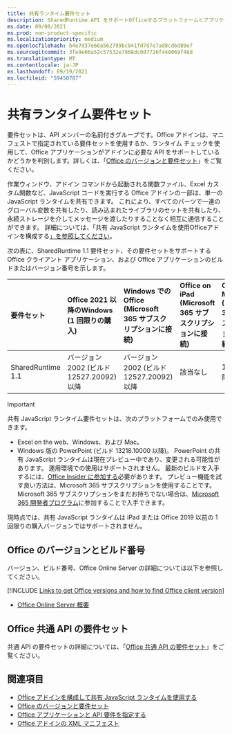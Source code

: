 ```yaml
---
title: 共有ランタイム要件セット
description: SharedRuntime API をサポートOfficeするプラットフォームとアプリケーションを指定します。
ms.date: 09/08/2021
ms.prod: non-product-specific
ms.localizationpriority: medium
ms.openlocfilehash: b4e7d37e66a562799bc841fd7d7e7ad8cd6d89e7
ms.sourcegitcommit: 3fe9e06a52c57532e7968dc007726f448069f48d
ms.translationtype: MT
ms.contentlocale: ja-JP
ms.lasthandoff: 09/19/2021
ms.locfileid: "59450787"
---
```

# <a name="shared-runtime-requirement-sets"></a>共有ランタイム要件セット

要件セットは、API メンバーの名前付きグループです。Office アドインは、マニフェストで指定されている要件セットを使用するか、ランタイム チェックを使用して、Office アプリケーションがアドインに必要な API をサポートしているかどうかを判別します。詳しくは、「[Office のバージョンと要件セット](../../develop/office-versions-and-requirement-sets.md)」をご覧ください。

作業ウィンドウ、アドイン コマンドから起動される関数ファイル、Excel カスタム関数など、JavaScript コードを実行する Office アドインの一部は、単一の JavaScript ランタイムを共有できます。 これにより、すべてのパーツで一連のグローバル変数を共有したり、読み込まれたライブラリのセットを共有したり、永続ストレージを介してメッセージを渡したりすることなく相互に通信することができます。 詳細については、「共有 JavaScript ランタイムを使用Officeアドインを構成する[」を参照してください](../../develop/configure-your-add-in-to-use-a-shared-runtime.md)。

次の表に、SharedRuntime 1.1 要件セット、その要件セットをサポートする Office クライアント アプリケーション、および Office アプリケーションのビルドまたはバージョン番号を示します。

| 要件セット | Office 2021 以降のWindows<br>(1 回限りの購入) | Windows での Office<br>(Microsoft 365 サブスクリプションに接続) | Office on iPad<br>(Microsoft 365 サブスクリプションに接続) | Office on Mac<br>(Microsoft 365 サブスクリプションに接続) | Office on the web | Office Online Server |
|:-----|:-----|:-----|:-----|:-----|:-----|:-----|
| SharedRuntime 1.1  | バージョン 2002 (ビルド 12527.20092) 以降 | バージョン 2002 (ビルド 12527.20092) 以降 | 該当なし | 16.35 以降 | 2020 年 2 月 | 該当なし |

> [!IMPORTANT]
> 共有 JavaScript ランタイム要件セットは、次のプラットフォームでのみ使用できます。
>
> - Excel on the web、Windows、および Mac。
> - Windows 版の PowerPoint (ビルド 13218.10000 以降)。 PowerPoint の共有 JavaScript ランタイムは現在プレビュー中であり、変更される可能性があります。 運用環境での使用はサポートされません。 最新のビルドを入手するには、[Office Insider に参加する](https://insider.office.com/join)必要があります。 プレビュー機能を試す良い方法は、Microsoft 365 サブスクリプションを使用することです。 Microsoft 365 サブスクリプションをまだお持ちでない場合は、[Microsoft 365 開発者プログラム](https://developer.microsoft.com/office/dev-program)に参加することで入手できます。
>
> 現時点では、共有 JavaScript ランタイムは iPad または Office 2019 以前の 1 回限りの購入バージョンではサポートされません。

## <a name="office-versions-and-build-numbers"></a>Office のバージョンとビルド番号

バージョン、ビルド番号、Office Online Server の詳細については以下を参照してください。

[!INCLUDE [Links to get Office versions and how to find Office client version](../../includes/links-get-office-versions-builds.md)]
- [Office Online Server 概要](/officeonlineserver/office-online-server-overview)

## <a name="office-common-api-requirement-sets"></a>Office 共通 API の要件セット

共通 API の要件セットの詳細については、「[Office 共通 API の要件セット](office-add-in-requirement-sets.md)」をご覧ください。

## <a name="see-also"></a>関連項目

- [Office アドインを構成して共有 JavaScript ランタイムを使用する](../../develop/configure-your-add-in-to-use-a-shared-runtime.md)
- [Office のバージョンと要件セット](../../develop/office-versions-and-requirement-sets.md)
- [Office アプリケーションと API 要件を指定する](../../develop/specify-office-hosts-and-api-requirements.md)
- [Office アドインの XML マニフェスト](../../develop/add-in-manifests.md)
